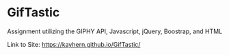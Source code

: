 # GifTastic

Assignment utilizing the GIPHY API, Javascript, jQuery, Boostrap, and HTML

Link to Site: https://kayhern.github.io/GifTastic/

